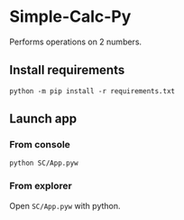 # Simple-Calc-Py

Performs operations on 2 numbers.

## Install requirements

```commandline
python -m pip install -r requirements.txt
```

## Launch app

### From console

```commandline
python SC/App.pyw
```

### From explorer

Open `SC/App.pyw` with python.
